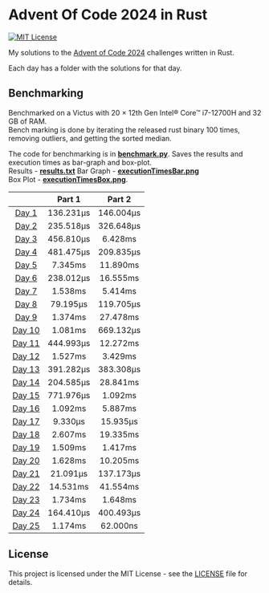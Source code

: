 # Advent Of Code 2024 in Rust

[![MIT License](https://img.shields.io/badge/License-MIT-green.svg)](https://choosealicense.com/licenses/mit/)

My solutions to the [Advent of Code 2024](https://adventofcode.com/2024) challenges written in Rust.

Each day has a folder with the solutions for that day.

## Benchmarking

Benchmarked on a Victus with 20 × 12th Gen Intel® Core™ i7-12700H and 32 GB of RAM.  
Bench marking is done by iterating the released rust binary 100 times, removing outliers, and getting the sorted
median.

The code for benchmarking is in [**benchmark.py**](./benchmark.py). Saves the results and execution times as bar-graph
and box-plot.  
Results - [**results.txt**](./results.txt)
Bar Graph - [**executionTimesBar.png**](./executionTimesBar.png)  
Box Plot - [**executionTimesBox.png**](./executionTimesBox.png).

|                               |  Part 1   |  Part 2   |
|:-----------------------------:|:---------:|:---------:|
|  [Day 1](./day1/src/main.rs)  | 136.231µs | 146.004µs |
|  [Day 2](./day2/src/main.rs)  | 235.518µs | 326.648µs |
|  [Day 3](./day3/src/main.rs)  | 456.810µs |  6.428ms  |
|  [Day 4](./day4/src/main.rs)  | 481.475µs | 209.835µs |
|  [Day 5](./day5/src/main.rs)  |  7.345ms  | 11.890ms  |
|  [Day 6](./day6/src/main.rs)  | 238.012µs | 16.555ms  |
|  [Day 7](./day7/src/main.rs)  |  1.538ms  |  5.414ms  |
|  [Day 8](./day8/src/main.rs)  | 79.195µs  | 119.705µs |
|  [Day 9](./day9/src/main.rs)  |  1.374ms  | 27.478ms  |
| [Day 10](./day10/src/main.rs) |  1.081ms  | 669.132µs |
| [Day 11](./day11/src/main.rs) | 444.993µs | 12.272ms  |
| [Day 12](./day12/src/main.rs) |  1.527ms  |  3.429ms  |
| [Day 13](./day13/src/main.rs) | 391.282µs | 383.308µs |
| [Day 14](./day14/src/main.rs) | 204.585µs | 28.841ms  |
| [Day 15](./day15/src/main.rs) | 771.976µs |  1.092ms  |
| [Day 16](./day16/src/main.rs) |  1.092ms  |  5.887ms  |
| [Day 17](./day17/src/main.rs) |  9.330µs  | 15.935µs  |
| [Day 18](./day18/src/main.rs) |  2.607ms  | 19.335ms  |
| [Day 19](./day19/src/main.rs) |  1.509ms  |  1.417ms  |
| [Day 20](./day20/src/main.rs) |  1.628ms  | 10.205ms  |
| [Day 21](./day21/src/main.rs) | 21.091µs  | 137.173µs |
| [Day 22](./day22/src/main.rs) | 14.531ms  | 41.554ms  |
| [Day 23](./day23/src/main.rs) |  1.734ms  |  1.648ms  |
| [Day 24](./day24/src/main.rs) | 164.410µs | 400.493µs |
| [Day 25](./day25/src/main.rs) |  1.174ms  | 62.000ns  |

## License

This project is licensed under the MIT License - see the [LICENSE](./LICENSE) file for details.